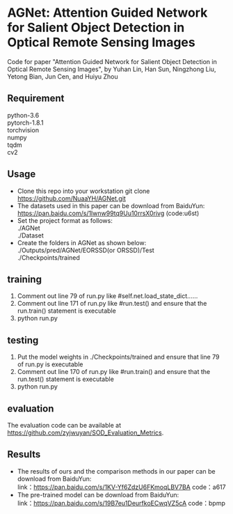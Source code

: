 # AGNet: Attention Guided Network for Salient Object Detection in Optical Remote Sensing Images
Code for paper "Attention Guided Network for Salient Object Detection in Optical Remote Sensing Images", 
by Yuhan Lin, Han Sun, Ningzhong Liu, Yetong Bian, Jun Cen, and Huiyu Zhou

## Requirement
python-3.6  
pytorch-1.8.1  
torchvision  
numpy  
tqdm  
cv2

## Usage
* Clone this repo into your workstation 
  git clone https://github.com/NuaaYH/AGNet.git
* The datasets used in this paper can be download from BaiduYun: https://pan.baidu.com/s/1lwnw99tq9Uu10rrsX0rivg  (code:u6st)  
* Set the project format as follows:  
  ./AGNet  
  ./Dataset  
* Create the folders in AGNet as shown below:  
  ./Outputs/pred/AGNet/EORSSD(or ORSSD)/Test  
  ./Checkpoints/trained
  
 ## training  
1. Comment out line 79 of run.py like #self.net.load_state_dict......  
2. Comment out line 171 of run.py like #run.test() and ensure that the run.train() statement is executable  
3. python run.py

## testing
1. Put the model weights in ./Checkpoints/trained and ensure that line 79 of run.py is executable  
2. Comment out line 170 of run.py like #run.train() and ensure that the run.test() statement is executable   
3. python run.py

## evaluation
The evaluation code can be available at https://github.com/zyjwuyan/SOD_Evaluation_Metrics.

## Results
* The results of ours and the comparison methods in our paper can be download from BaiduYun:  
link：https://pan.baidu.com/s/1KV-Yf6ZdzU6FKmoqLBV7BA 
code：a617
* The pre-trained model can be download from BaiduYun:  
link：https://pan.baidu.com/s/19B7eu1DeurfkoECwqVZ5cA 
code：bpmp
